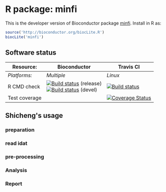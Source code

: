 # R package: minfi
This is the developer version of Bioconductor package [minfi](http://bioconductor.org/packages/devel/bioc/html/minfi.html).  Install in R as:

```r
source('http://bioconductor.org/biocLite.R')
biocLite('minfi')
```

## Software status

| Resource:     | Bioconductor        | Travis CI     |
| ------------- | ------------------- | ------------- |
| _Platforms:_  | _Multiple_          | _Linux_       |
| R CMD check   | <a href="http://bioconductor.org/checkResults/release/bioc-LATEST/minfi/"><img border="0" src="http://bioconductor.org/shields/build/release/bioc/minfi.svg" alt="Build status"></a> (release)</br><a href="http://bioconductor.org/checkResults/devel/bioc-LATEST/minfi/"><img border="0" src="http://bioconductor.org/shields/build/devel/bioc/minfi.svg" alt="Build status"></a> (devel) | <a href="https://travis-ci.org/kasperdanielhansen/minfi"><img src="https://travis-ci.org/kasperdanielhansen/minfi.svg" alt="Build status"></a> |
| Test coverage |                     | <a href="https://codecov.io/github/kasperdanielhansen/minfi?branch=master"><img src="https://codecov.io/github/kasperdanielhansen/minfi/coverage.svg?branch=master" alt="Coverage Status"/></a>   |                  |


## Shicheng's usage

### preparation


### read idat


### pre-processing


### Analysis


### Report

